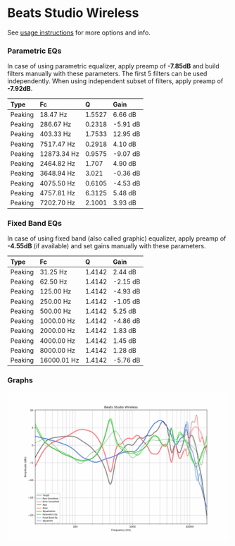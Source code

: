 # Beats Studio Wireless
See [usage instructions](https://github.com/jaakkopasanen/AutoEq#usage) for more options and info.

### Parametric EQs
In case of using parametric equalizer, apply preamp of **-7.85dB** and build filters manually
with these parameters. The first 5 filters can be used independently.
When using independent subset of filters, apply preamp of **-7.92dB**.

| Type    | Fc          |      Q | Gain     |
|:--------|:------------|:-------|:---------|
| Peaking | 18.47 Hz    | 1.5527 | 6.66 dB  |
| Peaking | 286.67 Hz   | 0.2318 | -5.91 dB |
| Peaking | 403.33 Hz   | 1.7533 | 12.95 dB |
| Peaking | 7517.47 Hz  | 0.2918 | 4.10 dB  |
| Peaking | 12873.34 Hz | 0.9575 | -9.07 dB |
| Peaking | 2464.82 Hz  | 1.707  | 4.90 dB  |
| Peaking | 3648.94 Hz  | 3.021  | -0.36 dB |
| Peaking | 4075.50 Hz  | 0.6105 | -4.53 dB |
| Peaking | 4757.81 Hz  | 6.3125 | 5.48 dB  |
| Peaking | 7202.70 Hz  | 2.1001 | 3.93 dB  |

### Fixed Band EQs
In case of using fixed band (also called graphic) equalizer, apply preamp of **-4.55dB**
(if available) and set gains manually with these parameters.

| Type    | Fc          |      Q | Gain     |
|:--------|:------------|:-------|:---------|
| Peaking | 31.25 Hz    | 1.4142 | 2.44 dB  |
| Peaking | 62.50 Hz    | 1.4142 | -2.15 dB |
| Peaking | 125.00 Hz   | 1.4142 | -4.93 dB |
| Peaking | 250.00 Hz   | 1.4142 | -1.05 dB |
| Peaking | 500.00 Hz   | 1.4142 | 5.25 dB  |
| Peaking | 1000.00 Hz  | 1.4142 | -4.86 dB |
| Peaking | 2000.00 Hz  | 1.4142 | 1.83 dB  |
| Peaking | 4000.00 Hz  | 1.4142 | 1.45 dB  |
| Peaking | 8000.00 Hz  | 1.4142 | 1.28 dB  |
| Peaking | 16000.01 Hz | 1.4142 | -5.76 dB |

### Graphs
![](./Beats%20Studio%20Wireless.png)